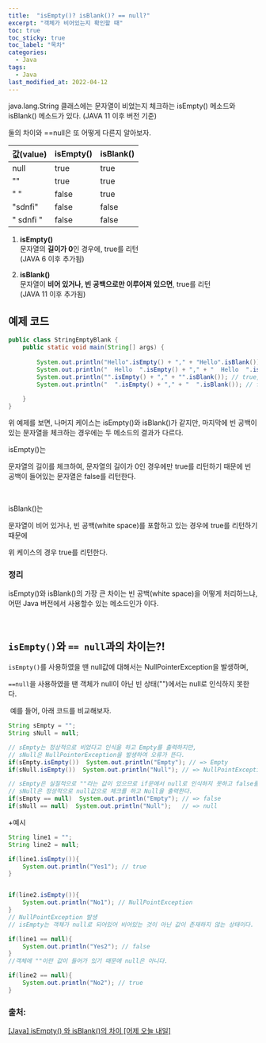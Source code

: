 ```yaml
---
title:  "isEmpty()? isBlank()? == null?"
excerpt: "객체가 비어있는지 확인할 때"
toc: true
toc_sticky: true
toc_label: "목차"
categories:
  - Java
tags:
  - Java 
last_modified_at: 2022-04-12
---
```


java.lang.String 클래스에는 문자열이 비었는지 체크하는 isEmpty() 메소드와 isBlank() 메소드가 있다. 
(JAVA 11 이후 버전 기준)

둘의 차이와 ==null은 또 어떻게 다른지 알아보자.


| 값(value) | isEmpty() | isBlank() |
| --- | --- | --- |
| null | true | true |
| "" | true | true |
| " " | false | true |
| "sdnfi" | false | false |
| " sdnfi " | false | false |


1. **isEmpty()**  
문자열의 **길이가 0**인 경우에, true를 리턴  
(JAVA 6 이후 추가됨)


2. **isBlank()**  
문자열이 **비어 있거나, 빈 공백으로만 이루어져 있으면**, true를 리턴  
(JAVA 11 이후 추가됨)
 

## 예제 코드  

```java
public class StringEmptyBlank {
    public static void main(String[] args) {
 
        System.out.println("Hello".isEmpty() + "," + "Hello".isBlank()); // false, false
        System.out.println("  Hello  ".isEmpty() + "," + "  Hello  ".isBlank()); // false, false
        System.out.println("".isEmpty() + "," + "".isBlank()); // true, true
        System.out.println("  ".isEmpty() + "," + "  ".isBlank()); // false, true
 
    }
}
```

위 예제를 보면, 나머지 케이스는 isEmpty()와 isBlank()가 같지만, 마지막에 빈 공백이 있는 문자열을 체크하는 경우에는 두 메소드의 결과가 다르다.

isEmpty()는 

문자열의 길이를 체크하여, 문자열의 길이가 0인 경우에만 true를 리턴하기 때문에 빈 공백이 들어있는 문자열은 false를 리턴한다.

<br>

isBlank()는

문자열이 비어 있거나, 빈 공백(white space)를 포함하고 있는 경우에 true를 리턴하기 때문에

위 케이스의 경우 true를 리턴한다.

### 정리
isEmpty()와 isBlank()의 가장 큰 차이는 빈 공백(white space)을 어떻게 처리하느냐, 어떤 Java 버전에서 사용할수 있는 메소드인가 이다.

<br>

## `isEmpty()`와 `== null`과의 차이는?!

`isEmpty()`를 사용하였을 땐 null값에 대해서는 NullPointerException을 발생하며,

`==null`을 사용하였을 땐 객체가 null이 아닌 빈 상태("")에서는 null로 인식하지 못한다.

​
예를 들어, 아래 코드를 비교해보자.

```java
String sEmpty = "";
String sNull = null;

// sEmpty는 정상적으로 비었다고 인식을 하고 Empty를 출력하지만,
// sNull은 NullPointerException을 발생하여 오류가 뜬다.
if(sEmpty.isEmpty())  System.out.println("Empty"); // => Empty
if(sNull.isEmpty())  System.out.println("Null"); // => NullPointException 발생 

// sEmpty은 실질적으로 ""라는 값이 있으므로 if문에서 null로 인식하지 못하고 false를 반환한다.
// sNull은 정상적으로 null값으로 체크를 하고 Null을 출력한다.
if(sEmpty == null)  System.out.println("Empty"); // => false
if(sNull == null)  System.out.println("Null");   // => null
```

+예시 
```java
String line1 = "";
String line2 = null;

if(line1.isEmpty()){
    System.out.println("Yes1"); // true
}


if(line2.isEmpty()){
    System.out.println("No1"); // NullPointException
}
// NullPointException 발생 
// isEmpty는 객체가 null로 되어있어 비어있는 것이 아닌 값이 존재하지 않는 상태이다.

if(line1 == null){
    System.out.println("Yes2"); // false
}
//객체에 ""이란 값이 들어가 있기 때문에 null은 아니다. 

if(line2 == null){
    System.out.println("No2"); // true
}
```


 
### 출처:   
[[Java] isEmpty() 와 isBlank()의 차이 [어제 오늘 내일]](https://hianna.tistory.com/531 )